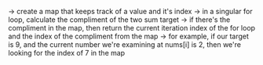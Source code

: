 -> create a map that keeps track of a value and it's index
-> in a singular for loop, calculate the compliment of the two sum target
-> if there's the compliment in the map, then return the current iteration index of the for loop and the index of the compliment from the map
-> for example, if our target is 9, and the current number we're examining at nums[i] is 2, then we're looking for the index of 7 in the map